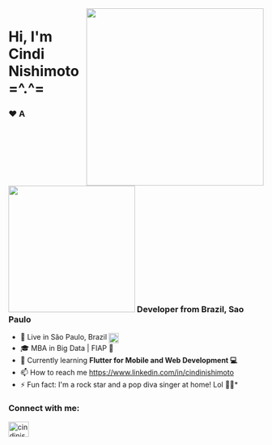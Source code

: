 <img align="right" width="350" height="350" src="https://i.pinimg.com/originals/48/71/a0/4871a06594edd9e5e1bb5f0fab7e362a.gif">

<h1 align="left">Hi, I'm Cindi Nishimoto =^.^= </h1>
<h3 align="left">❤️ A <img src="web/icons/movie_1.png" width="250" /> Developer from Brazil, Sao Paulo </h3>

- 📍  Live in São Paulo, Brazil <img align="center" src="https://user-images.githubusercontent.com/45148915/150196899-7ec7aadb-d28c-4aa8-abf1-44a81b82fb0d.png" width="20"  height="20" />
- 🎓 MBA in Big Data | FIAP 🎲
- 📱  Currently learning **Flutter for Mobile and Web Development 💻**
- 📫 How to reach me https://www.linkedin.com/in/cindinishimoto
- ⚡ Fun fact: I'm a rock star and a pop diva singer at home! Lol 🎤✨*

<h3 align="left">Connect with me:</h3>
<p align="left">
<a href="https://linkedin.com/in/cindinishimoto" target="blank"><img align="center" src="https://cdn.jsdelivr.net/npm/simple-icons@3.0.1/icons/linkedin.svg" alt="cindinishimoto" height="30" width="40" /></a>
</p>


